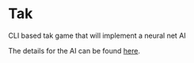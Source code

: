 Tak
===

CLI based tak game that will implement a neural net AI

The details for the AI can be found [here](AI_Training.md).
